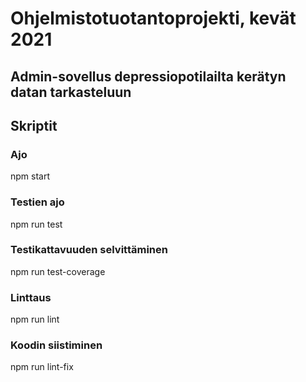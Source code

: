 # Ohjelmistotuotantoprojekti, kevät 2021

## Admin-sovellus depressiopotilailta kerätyn datan tarkasteluun

## Skriptit

### Ajo
npm start

### Testien ajo
npm run test

### Testikattavuuden selvittäminen
npm run test-coverage

### Linttaus
npm run lint

### Koodin siistiminen
npm run lint-fix